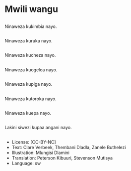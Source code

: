 # Mwili wangu

##
Ninaweza kukimbia
nayo.

##
Ninaweza kuruka nayo.

##
Ninaweza kucheza
nayo.

##
Ninaweza kuogelea
nayo.

##
Ninaweza kupiga nayo.

##
Ninaweza kutoroka
nayo.

##
Ninaweza kuepa nayo.

##
Lakini siwezi kupaa
angani nayo.

##
* License: [CC-BY-NC]
* Text: Clare Verbeek, Thembani Dladla, Zanele Buthelezi
* Illustration: Mlungisi Dlamini
* Translation: Peterson Kibuuri, Stevenson Mutisya
* Language: sw
